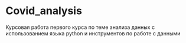 # Covid_analysis
Курсовая работа первого курса по теме анализа данных с использованием языка python и инструментов по работе с данными
